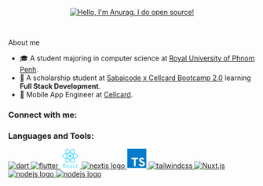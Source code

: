 <p align="center">
  <a href="https://github.com/itsnang" target="_blank">
    <img width="25%" alt="Hello, I'm Anurag. I do open source!" src="https://media2.giphy.com/media/v1.Y2lkPTc5MGI3NjExOGRiZXQ5c3ZmcWlrNmhrNzl2eTk5b2V0eTI2enc3NjAxMTBiYzlndiZlcD12MV9pbnRlcm5hbF9naWZfYnlfaWQmY3Q9Zw/unQ3IJU2RG7DO/giphy.webp" />
  </a>
</p>

<br />

About me

- 🎓 A student majoring in computer science at <a target="_blank" href="http://www.rupp.edu.kh/">Royal University of Phnom Penh</a>.
- 💯 A scholarship student at <a target="_blank" href="https://www.sabaicode.com/">Sabaicode x Cellcard Bootcamp 2.0</a> learning <strong>Full Stack Development</strong>.
- 💼 Mobile App Engineer at <a target="_blank" href="https://www.cellcard.com.kh/en/">Cellcard</a>.

<h3 align="left">Connect with me:</h3>
<p align="left">
  <!-- Add your social media links here -->
</p>

<h3 align="left">Languages and Tools:</h3>
<p align="left">
  <a href="https://dart.dev" target="_blank" rel="noreferrer">
    <img src="https://www.vectorlogo.zone/logos/dartlang/dartlang-icon.svg" alt="dart" width="40" height="40"/>
  </a>
  <a href="https://flutter.dev" target="_blank" rel="noreferrer">
    <img src="https://www.vectorlogo.zone/logos/flutterio/flutterio-icon.svg" alt="flutter" width="40" height="40"/>
  </a>
  <a href="https://reactjs.org/" target="_blank" rel="noreferrer">
    <img src="https://raw.githubusercontent.com/devicons/devicon/master/icons/react/react-original-wordmark.svg" alt="react" width="40" height="40"/>
  </a>
  <a href="https://nextjs.org/" target="_blank" rel="noreferrer">
     <img src="https://cdn.jsdelivr.net/gh/devicons/devicon/icons/nextjs/nextjs-original.svg" height="40" width="40" alt="nextjs logo"  />
  </a>
  <a href="https://www.typescriptlang.org/" target="_blank" rel="noreferrer">
    <img src="https://raw.githubusercontent.com/devicons/devicon/master/icons/typescript/typescript-original.svg" alt="typescript" width="40" height="40"/>
  </a>
  <a href="https://tailwindcss.com/" target="_blank" rel="noreferrer">
    <img src="https://raw.githubusercontent.com/danielcranney/readme-generator/main/public/icons/skills/tailwindcss-colored.svg" alt="tailwindcss" width="40" height="40"/>
  </a>
  <a href="https://nuxtjs.org/" target="_blank" rel="noreferrer">
    <img width="40" src="https://github.com/marwin1991/profile-technology-icons/assets/136815194/ebd92b15-970a-45b8-8c4c-0ecf69b17cdc" alt="Nuxt.js" title="Nuxt.js"/>
  </a>
  <a href="https://nodejs.org/en" target="_blank" rel="noreferrer">
     <img src="https://cdn.simpleicons.org/nodedotjs/339933" height="40" width="40" alt="nodejs logo"  />
  </a>
  <a href="https://www.serverless.com/framework/docs/getting-started" target="_blank" rel="noreferrer">
     <img src="https://user-images.githubusercontent.com/2752551/30405068-a7733b34-989e-11e7-8f66-7badaf1373ed.png" height="40" width="40" alt="nodejs logo"  />
  </a>
</p>
